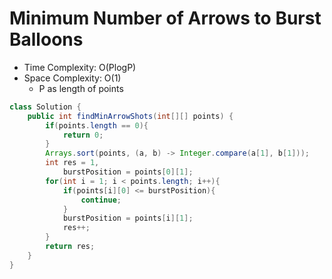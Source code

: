# Minimum Number of Arrows to Burst Balloons

- Time Complexity: O(PlogP)
- Space Complexity: O(1)
  - P as length of points

```java
class Solution {
    public int findMinArrowShots(int[][] points) {
        if(points.length == 0){
            return 0;
        }
        Arrays.sort(points, (a, b) -> Integer.compare(a[1], b[1]));
        int res = 1,
            burstPosition = points[0][1];
        for(int i = 1; i < points.length; i++){
            if(points[i][0] <= burstPosition){
                continue;
            }
            burstPosition = points[i][1];
            res++;
        }
        return res;
    }
}
```
